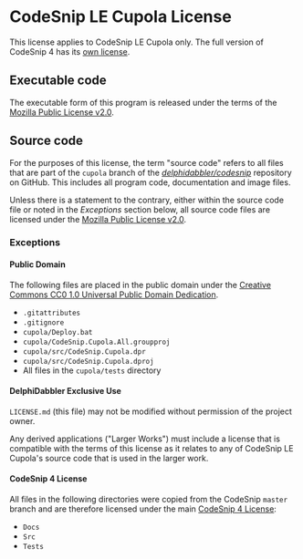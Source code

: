 # CodeSnip LE Cupola License

This license applies to CodeSnip LE Cupola only. The full version of CodeSnip 4 has its [own license](https://htmlpreview.github.io/?https://github.com/delphidabbler/codesnip/blob/master/Docs/License.html).

## Executable code

The executable form of this program is released under the terms of the [Mozilla Public License v2.0](https://www.mozilla.org/en-US/MPL/2.0/).

## Source code

For the purposes of this license, the term "source code" refers to all files that are part of the `cupola` branch of the [_delphidabbler/codesnip_](https://github.com/delphidabbler/codesnip) repository on GitHub. This includes all program code, documentation and image files.

Unless there is a statement to the contrary, either within the source code file or noted in the _Exceptions_ section below, all source code files are licensed under the [Mozilla Public License v2.0](https://www.mozilla.org/en-US/MPL/2.0/).

### Exceptions

#### Public Domain

The following files are placed in the public domain under the [Creative Commons CC0 1.0 Universal Public Domain Dedication](https://creativecommons.org/publicdomain/zero/1.0/legalcode).

* `.gitattributes`
* `.gitignore`
* `cupola/Deploy.bat`
* `cupola/CodeSnip.Cupola.All.groupproj`
* `cupola/src/CodeSnip.Cupola.dpr`
* `cupola/src/CodeSnip.Cupola.dproj`
* All files in the `cupola/tests` directory

#### DelphiDabbler Exclusive Use

`LICENSE.md` (this file) may not be modified without permission of the project owner.

Any derived applications ("Larger Works") must include a license that is compatible with the terms of this license as it relates to any of CodeSnip LE Cupola's source code that is used in the larger work.

#### CodeSnip 4 License

All files in the following directories were copied from the CodeSnip `master` branch and are therefore licensed under the main [CodeSnip 4 License](https://htmlpreview.github.io/?https://github.com/delphidabbler/codesnip/blob/master/Docs/License.html):

* `Docs`
* `Src`
* `Tests`
